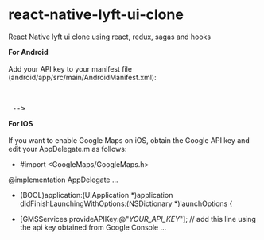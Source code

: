 # react-native-lyft-ui-clone
React Native lyft ui clone using react, redux, sagas and hooks

<b>For Android</b><br/><br/>
Add your API key to your manifest file (android/app/src/main/AndroidManifest.xml):

<pre>
 <!-- <application>
   <!-- You will only need to add this meta-data tag, but make sure it's a child of application -->
   <meta-data
     android:name="com.google.android.geo.API_KEY"
     android:value="Your Google maps API Key Here"/>
</application> -->
</pre>

<b>For IOS</b><br/><br/>
If you want to enable Google Maps on iOS, obtain the Google API key and edit your AppDelegate.m as follows:

+ #import <GoogleMaps/GoogleMaps.h>

@implementation AppDelegate
...

- (BOOL)application:(UIApplication *)application didFinishLaunchingWithOptions:(NSDictionary *)launchOptions
{
+  [GMSServices provideAPIKey:@"_YOUR_API_KEY_"]; // add this line using the api key obtained from Google Console
...
